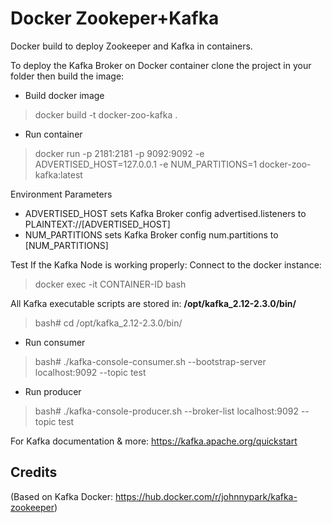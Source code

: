 # Docker Zookeper+Kafka

Docker build to deploy Zookeeper and Kafka in containers.

To deploy the Kafka Broker on Docker container clone the project in your folder then build the image:

* Build docker image

> docker build -t docker-zoo-kafka .

* Run container

> docker run -p 2181:2181 -p 9092:9092 -e ADVERTISED_HOST=127.0.0.1  -e NUM_PARTITIONS=1 docker-zoo-kafka:latest

Environment Parameters
-	ADVERTISED_HOST sets Kafka Broker config advertised.listeners to PLAINTEXT://[ADVERTISED_HOST]
-	NUM_PARTITIONS sets Kafka Broker config num.partitions to [NUM_PARTITIONS]

Test If the Kafka Node is working properly:
Connect to the docker instance: 

> docker exec -it CONTAINER-ID bash

All Kafka executable scripts are stored in:
**/opt/kafka_2.12-2.3.0/bin/**

> bash# cd /opt/kafka_2.12-2.3.0/bin/

* Run consumer

> bash# ./kafka-console-consumer.sh --bootstrap-server localhost:9092 --topic test

* Run producer

> bash# ./kafka-console-producer.sh --broker-list localhost:9092 --topic test


For Kafka documentation & more: <https://kafka.apache.org/quickstart>


## Credits

	
(Based on Kafka Docker: <https://hub.docker.com/r/johnnypark/kafka-zookeeper>)
